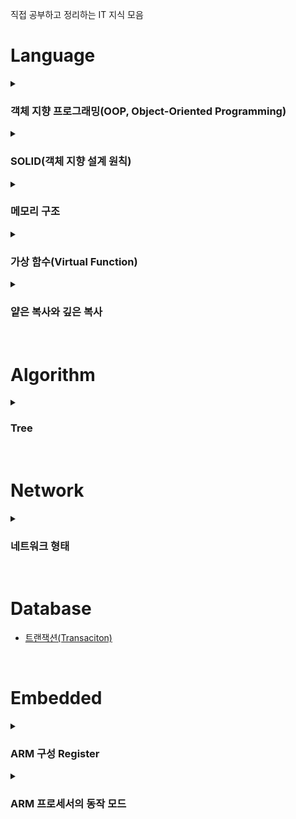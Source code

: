 직접 공부하고 정리하는 IT 지식 모음

# Language

<details>
  <summary><h3>객체 지향 프로그래밍(OOP, Object-Oriented Programming)</h3></summary>
  객체 지향 이란 프로그래밍에서 필요한 데이터를 추상화 시켜 <b>상태와 행위를 가진 객체</b>로 만들고, 객체들 간의 상호작용을 통해 로직을 구성하는 프로그래밍 방법을 말한다.
  <br>
  객체 지향 프로그래밍은 크게 추상화, 캡슐화, 상속, 다형성 4가지의 특징을 가진다.
  <br>

  ### 추상화(Abstraction)
  추상화의 사용 이유는 다른 곳의 코드를 수정할 필요 없이, 추가로 만들 부분만 새로 생성해주면 되는 것이 가장 큰 특징이다.

  #### 추상화의 특징
  - 객체에서 공통된 속성과 행위를 추출하는 것
  - 공통의 속성과 행위를 찾아서 타입을 정의하는 과정
  - 불필요한 정보는 숨기고 중요한 정보만을 표현함으로써 프로그램을 간단하게 만드는 것

  --- 

  ### 캡슐화(Encapsulation)
  캡슐화는 속성과 기능을 정의하는 변수와 메소드를 클래스라는 캡슐에 넣어서 분류하는 것을 말한다.
  <br>
  재활용이 원활하다는 장점이 있으며 캡슐화를 통해 정보은닉(접근 제어자)을 활용할 수 있다.

  #### 캡슐화의 특징
  - 데이터 구조와 데이터 다루는 방법을 결합 시켜 묶는 것(변수와 함수를 하나로 묶는 것을 뜻함)
  - 낮은 결합도를 유지할 수 있도록 설계하는 것

  ---

  ### 상속
  상속은 클래스의 속성과 행위를 하위 클래스에 물려주거나 하위 클래스가 속성과 행위를 물려 받는 것을 말한다.
  
  #### 상속의 특징
  - 코드의 재사용을 증대 시킬 수 있음(같은 기능 재구현 필요 없음)
  - 새로운 클래스가 기존의 클래스의 데이터와 연산을 이용할 수 있음

  #### 상속의 장단점

  |장점|단점|
  |:---|:---|
  |- 재사용으로 인한 코드가 줄어듦<br>- 범용적인 사용 가능<br>- 자료와 메서드의 자유로운 사용 및 추가 가능|- 상위 클래스의 변경이 어려움<br>- 불필요한 클래스가 증가할 수 있음<br>- 상속이 잘못 상용될 수 있음|

  ---

  ### 다형성
  객체 지향 프로그래밍은 하나의 클래스 내부의 같은 이름의 메서드를 여러 개 정의하거나 상위 클래스의 행위를 하위 클래스에서 재정의하여 사용할 수 있기 때문에 다형성이라는 특징을 갖게 된다.
  <br>
  가장 큰 특징으로 오버라이딩과 오버로딩이 있다.

  #### 다향성의 특징
  - 하나의 함수명이 상황에 따라 다른 의미로 해석될 수 있는 것
  - 어떠한 요소에 여러 개의 개념을 넣어 놓은 것
    
</details>

<details>
  <summary><h3>SOLID(객체 지향 설계 원칙)</h3></summary>
  객체 지향적으로 설계하기 위해 5 가지의 원칙이 있으며, 원칙의 앞글자를 따 SOLID 원칙이라고 부른다.

  ### 1. 단일 책임 원칙(SRP, Single Responsibility Principle)
  - 하나의 클래스는 단 하나의 책임만 가져야 함
  - 단일 책임 원칙이 지켜지지 않을 경우 한 책임의 변경에 의해 다른 책임과 관련된 코드에 영향이 갈 수 있음

  ---

  ### 2. 개방-폐쇄 원칙(OCP, Open-Closed Principle)
  - 소프트웨어 요소는 확장에는 열려있으나 변경에는 닫혀 있어야 함
  - 기능을 변경하거나 확장할 수 있으면서 기능을 사용하는 코드는 수정하지 않아야 함

  ---

  ### 3. 리스코프 치환 원칙(LSP, Liskov Substitution Principle)
  - 프로그램 객체는 프로그램의 정확성을 깨뜨리지 않으면서 하위 타입의 인스턴스로 바꿀 수 있어야 함
  - 상위 타입의 객체를 하위 타입의 객체로 치환해도 상위 타입을 사용하는 프로그램은 정상적으로 동작해야 함

  ---

  ### 4. 인터페이스 분리 원칙(ISP, Interface Segregation Principle)
  - 범용 인터페이스 하나보다 클라이언트를 위한 여러 개의 인터페이스로 구성하는 것이 좋음
  - 인터페이스는 인터페이스를 사용하는 클라이언트를 기준으로 분리해야 함
  - 클라이언트가 필요로 하는 인터페이스로 분리함으로써 각 클라이언트가 사용하지 않는 인터페이스에 변경이 있어도 영향을 받지 않도록 만들어야 함

  ---

  ### 5. 의존관계 역전 원칙(DIP, Dependency Inversion Principle)
  - 추상화에 의존해야 하며, 구체화에 의존하면 안됨
  - 고수준 모듈은 저수준 모듈의 구현에 의존해서는 안됨
  - 저수준 모듈은 고수준 모듈에서 정의한 추상화 타입에 의존해야 함
    
</details>

<details>
  <summary><h3>메모리 구조</h3></summary>

  프로그램이 실행되면 프로세스 주소 공간이 메모리에 할당된다.
  <br>
  프로세스 주소 공간에는 TEXT, DATA, BSS, HEAP, STACK 영역으로 이루어져 있다.
  
  <p align="center">
    <img src="https://github.com/JeHeeYu/IT-Knowledge-Collection/assets/87363461/43c721f6-937e-48bc-b60c-c0330d5a7beb" width="230" height="460">
  </p>

  ### TEXT 영역
  Code 영역이라고도 하며, <b>실행할 프로그램의 소스 코드</b>가 들어가는 부분이다.
  <br>
  컴파일 타임에 결정되고 중간에 코드를 변경할 수 없도록 Read-Only로 지정되어 있다.

  ---

  ### DATA 영역
  프로그램의 <b>초기값이 있는</b> 전역 변수, 배열, 정적 변수가 저장되는 영역이다.
  <br>
  즉, 프로그램이 구동되는 동안 항상 접근 가능한 변수가 저장되는 영역이다.
  <br>
  <br>
  프로그램의 시작과 함께 할당되며 프로그램이 종료되면 소멸한다.
  <br>
  실행 도중 변경될 수 있으므로 Read-Write로 지정되어 있다.

  ---

  ### BSS(Block Stated Symbol) 영역
  프로그램의 <b>초기값이 없는</b> 전역 변수, 배열, 정적 변수 등이 저장되는 영역이다.
  <br>
  즉, 초기화된 데이터는 DATA 영역에, 초기화 되지 않은 데이터는 BSS 영역에 저장된다.
  <br>
  <br>
  초기화 되지 않은 변수는 프로그램이 실행할 때 영역만 잡아주면 되지만, 초기화 된 변수는 그 값도 저장하고 있어야 하기 때문이다.

  ---

  ### STACK 영역
  함수의 호출과 관계 있는 블록, 그리고 지역 변수, 매개 변수가 저장되는 영역이다.
  <br>
  함수의 호출과 함께 할당되며, 함수 호출 완료 시 소멸한다.
  <br>
  메모리의 높은 주소에서 낮은 주소 방향으로 할당된다.
  <br>
  <br>
  컴파일 타임에 크기가 결정되기 때문에 무한히 할당할 수 없다.
  <br>
  따라서 재귀 함수가 너무 깊게 호출되거나 함수가 지역 변수를 너무 많이 보유하고 있어 STACK 영역을 초기화 하면 STACK Overflow가 발생한다.

  ---

  ### HEAP 영역
  런타임 중 크기가 결정되는 메모리 영역이다.
  <br>
  사용자에 의해 메모리 공간이 동적으로 할당되고 해제된다.
  <br>
  메모리의 낮은 주소에서 높은 주소의 방향으로 할당된다.
  <br>
  <br>
  HEAP과 STACK 영역은 사실 같은 공간을 할당한다.
  <br>
  HEAP과 STACK은 서로 반대 방향으로 할당되는데, 각 영역이 상대 공간을 침범할 경우 overflow가 발생할 수 있다.

  ---
</details>

<details>
  <summary><h3>가상 함수(Virtual Function)</h3></summary>
  가상 함수란 <b>부모 클래스에서 상속 받을 클래스에서 재정의할 것으로 기대하고 정의해놓은 함수</b>를 말한다.
  <br>
  이러한 가상 함수는 자신을 호출하는 객체의 동적 타입에 따라 실제 호출할 함수가 결정된다.
  <br>
  <br>
  가상 함수는 virtual 키워드를 사용하여 선언한다.
  
  ```
  virtual 함수원형();
  ```

  <br>

  ### 바인딩(Binding)
  C++ 컴파일러는 함수를 호출할 때, 어느 블록에 있는 함수를 호출해야 하고, 해당 함수가 정확한 메모리 위치까지 알아야 한다.
  <br>
  이처럼 함수를 호출하는 코드에서 <b>어느 블록에 있는 함수를 실행하라는 의미</b>로 해석하는 것을 바인딩이라고 한다.
  <br>
  <br>
  대부분 함수를 호출하는 코드는 <b>컴파일 타임에 고정된 메모리 주소로 변환</b>된다.
  <br>
  이것을 정적 바인딩(Static Binding)이라고 한다.
  <br>
  C++에서 가상 함수가 아닌 멤버 함수는 모두 정적 바인딩을 하게 된다.
  <br>
  <br>
  하지만 가상 함수의 호출은 <b>컴파일러가 어떤 함수를 호출해야 하는지 미리 알 수 없다</b>.
  <br>
  왜냐하면, <b>가상 함수는 프로그램이 실행될 때 객체를 결정</b>하므로 컴파일 타임에 해당 객체를 특정할 수 없기 때문이다.
  <br>
  따라서 가상 함수의 경우 런 타임에 올바른 함수가 실행될 수 있도록 해야 한다.
  <br>
  이것을 동적 바인딩(Dynamic Binding) 이라고 한다.

  <br>

  ### 가상 함수 테이블(VTBL, Virtual Function Table)
  C++에서는 가상 함수의 정의와 동작 방식만을 규정하고 있으며, 그에 따른 구현은 컴파일러마다 다르다.
  <br>
  하지만 컴파일러가 가상 함수를 다루는 가장 일반적인 방식은 가상 함수 테이블을 이용하는 것이다.
  <br>
  <br>
  C++ 컴파일러는 각각의 객체마다 가상 함수 테이블을 가리키는 포인터를 저장하기 위한 숨겨진 멤버를 하나 추가한다.
  <br>
  이와 함께 가상 함수를 단 하나라도 가지는 클래스에 대해서 가상 함수 테이블을 작성한다.
  <br>
  이렇게 작성된 가상 함수 테이블에는 해당 클래스의 객체들을 위해 선언된 가상 함수들의 주소가 저장되게 된다.
  <br>
  <br>
  가상 함수를 호출하면, C++ 프로그램은 가상 함수 테이블에 접근하여 자신이 필요한 함수의 주소를 찾아 호출하게 된다.
  <br>
  가상 함수를 사용하면 이처럼 함수의 호출 과정이 복잡해지므로, 메모리와 실행 속도 측면에서 부담을 가지게 된다.
  <br>
  따라서 C++에서 <b>기본 바인딩은 정적 바인딩이며, 필요한 경우에만 가상 함수로 선언하도록</b> 하고 있다.
  > 파생 클래스가 재정의할 가능성이 있는 함수는 모두 가상 함수로 선언하는 편이 좋음

  <br>

  ### 순수 가상 함수(Pure Virtual Function)
  C++에서 가상 함수란 파생 클래스에서 재정의할 것으로 기대하는 멤버 함수를 의미한다.
  <br>
  따라서 가상 함수는 반드시 재정의해야만 하는 함수가 아닌, 재정의가 가능한 함수를 가리킨다.
  <br>
  <br>
  이와 달리 순수 가상 함수는 파생 함수는 파생 클래스에서 반드시 재정의해야 하는 멤버 함수를 의미한다.
  <br>
  이러한 가상 함수는 일반적으로 함수의 동작을 정의하는 본체를 가지고 있지 않다.
  <br>
  따라서 파생 클래스에서 재저으이하지 않으면 사용할 수 없다.
  <br>
  <br>
  아래와 같이 함수만 있고 본체가 없다는 의미로 함수 선언부 끝에 "=0"을 추가한다.

  ```
  virtual 함수 원형=0;
  ```
  
</details>

<details>
  <summary><h3>얕은 복사와 깊은 복사</h3></summary>
  
  ### 얕은 복사(Shallow Copy)
  얕은 복사는 객체가 가진 멤버들의 값을 새로운 객체로 복사하는데 만약 객체가 참조 타입의 멤버를 가지고 있다면 참조 값만 복사가 된다.
  <br>
  즉, 얕은 복사의 경우 동적 할당을 받은 변수의 주소 값을 공유한다.
  <br>
  아래는 얕은 복사의 예제 코드이다.

  ```
  #include <iostream>
  #include <cstring>
  
  using namespace std;
  
  class A
  {
  private:
      char* name;
      int age;
      
  public:
      A(char* myName, int myAge) : age(myAge)
      {
          name = new char[strlen(myName) + 1];
          strcpy(name, myName);
      }
      
      ~A()
      {
          delete []name;
          cout << "소멸자 호출" << endl;
      }
      
      void show() const
      {
          cout << "이름 : " << name << endl;
          cout << "나이 : " << age << endl;
      }
  };
  
  int main()
  {
      A a("홍길동", 20);
      A b = a;
      
      a.show();
      b.show();
  
      return 0;
  }

  // 실행 결과
  이름 : 홍길동
  나이 : 20
  이름 : 홍길동
  나이 : 20
  소멸자 호출
  ```

  A클래스의 객체 a와 b가 있으며, a는 객체 생성 시 초기화를 했다.
  <br>
  반면 b는 a의 디폴트 복사 생성자에 의해 멤버 대 멤버 복사가 일어났다.
  <br>
  즉, 여기서 얕은 복사가 일어났다.
  <br>
  <br>
  근데 객체는 2개이나, 소멸자가 한 번만 호출 되었다.
  <br>
  그 이유는 char* 포인터인 name 때문이다.
  <br>
  멤버 대 멤버 복사이기 때문에 객체 a의 name을 가리키는 주소 값을 b도 같이 할당 받아 두 객체가 같은 문자열을 참조하는 문제가 생긴다.
  <br>
  <br>
  그래서 만약 객체 a가 소멸된다고 가정하면 a의 소멸자 호출이 일어나면서 delete를 해준다.
  <br>
  하지만 b의 소멸자 호출이 일어나면 이미 소멸된 문자열을 대상으로 delete 하기 때문에 문제가 발생한다.
  <br>
  하지만 변수가 힙의 메모리 공간을 참조하지 않는다면 별다른 문제가 생기지 않는다.
  <br>
  <br>
  이처럼 얕은 복사는 간단하지만 멤버 변수에 따른 문제점이 발생하는 것을 고려해야 한다.

  <br>

  ### 깊은 복사(Deep Copy)
  깊은 복사는 전체 복사로 생각할 수 있다.
  <br>
  얕은 복사와 달리 객체가 가진 모든 멤버를 복사하는 것을 말한다.
  <br>
  객체가 참조 타입의 멤버를 포함할 경우 참조 값의 복사가 아닌 참조된 객체 자체가 복사되는 것을 말한다.
  <br>
  <br>
  즉, 깊은 복사는 새로 동적 할당을 받고, 원본의 데이터를 복사한다.
  <br>
  아래는 깊은 복사의 예제 코드이다.

  ```
  #include <iostream>
  #include <cstring>
  
  using namespace std;
  
  class A
  {
  private:
      char* name;
      int age;
      
  public:
      A(char* myName, int myAge) : age(myAge)
      {
          name = new char[strlen(myName) + 1];
          strcpy(name, myName);
      }
      
      A(const A &copy) : age(copy.age)
      {
          name = new char[strlen(copy.name) + 1];
          strcpy(name, copy.name);
      }
      
      ~A()
      {
          delete []name;
          cout << "소멸자 호출" << endl;
      }
      
      void show() const
      {
          cout << "이름 : " << name << endl;
          cout << "나이 : " << age << endl;
      }
  };
  
  int main()
  {
      A a("홍길동", 20);
      A b = a;
      
      a.show();
      b.show();
  
      return 0;
  }

  // 실행 결과
  이름 : 홍길동
  나이 : 20
  이름 : 홍길동
  나이 : 20
  소멸자 호출
  소멸자 호출
  ```
  

  기존의 얕은 복사에서는 소멸자가 한 번만 호출되었다면 여기서는 두 번 호출되었다.
  <br>
  복사 생성자에서 const를 인자로 받는데, 그 이유는 기존의 객체의 멤버 변수 값을 건드리지 않겠다는 의미이다.

  <br>

  ### 복사 생성자(Copy Constructor)
  C++에서 복사 생성자란 자신과 <b>같은 클래스 타입의 다른 객체에 대한 참조를 인수로 전달 받아 그 참조를 가지고 자신을 초기화</b>하는 방법이다.
  <br>
  복사 생성자는 새롭게 생성되는 객체가 원본 객체와 같으면서도, 완전한 독립성을 가지게 해준다.
  <br>
  왜냐하면 복사 생성자를 이용한 대입은 깊은 복사를 통한 값이기 때문이다.
  <br>
  <br>
  복사 생성자는 다음과 같은 상황에서 주로 사용된다.
  - 객체가 함수에 인수로 전달될 때
  - 함수가 객체를 반환 값으로 반환할 때
  - 새로운 객체를 같은 클래스 타입의 기존 객체와 똑같이 초기화할 때
</details>

<br>

# Algorithm

<details>
  <summary><h3>Tree</h3></summary>

  ## Tree란?
  Tree는 **계층구조**를 가진 데이터 구조로, 부모-자식 개념을 가지는 **비선형 개념**의 Graph 자료구조의 일종이다.
  <br>
  트리 구조를 그림으로 나타낼 때는 실제 나무와는 반대로 뿌리가 맨 위에 나타내는 상하 반전된 형태로 표현한다.
  <br>
  <br>
  트리는 하나의 루트 노드(Root Node)를 가지며, 이 노드는 트리의 가장 맨 위에 존재한다.
  <br>
  루트 노드는 1개 이상의 자식 노드를 가지게 된다.
  <br>
  <img src="https://github.com/JeHeeYu/IT-Knowledge-Collection/assets/87363461/2f6016d3-2aad-4226-811e-382a99498ff5" width="700" height="300">
  <br>
  <br>
  ## Tree 특징
  - 계층 구조를 가지는 **계층 모델**
  - DAG(Directed Acyclic Graphs, 방향성이 없는 비순환 그래프) 의 한 종류로, Loop, Circuit이 없음, 즉 **사이클이 없음**
  - 노드가 N개인 트리는 **항상 N-1 개의 간선을 가짐**
  - 루트에서 어떤 노드로 가는 경로는 유일함
  - 임의의 노드 간 경로는 유일함, 즉 두 개의 정점 사이에 반드시 1개의 경로만을 가짐
  <br>
  
  
  ## Tree 용어
  - **루트 노드(Root Node)** : 부모가 없는 노드로 트리는 하나의 루트 노드만을 보유함
  - **단말 노드(Leaf Node)** : 자식이 없는 노드로 ‘말단 노드’ 또는 ‘잎 노드’라고도 함
  - **내부 노드(Internal Node)** : 단말 노드가 아닌 노드
  - **간선(Edge)** : 노드를 연결하는 선(Link, Branch 라고도 함)
  - **형제(Sibling)** : 같은 부모를 가지는 노드(형제 노드라고도 함)
  - **노드의 크기(Size)** : 자신을 포함한 모든 자식 노드의 개수
  - **노드의 깊이(Depth)** : 루트에서 어떤 노드에 도달하기 위해 거쳐야 하는 간선의 수
  - **노드의 레벨(Level)** : 트리의 특정 깊이를 가지는 노드의 집합
  - **노드의 차수(Degree)** : 하위 트리 개수 / 간선 수 (Degree) = 각 노드가 지닌 가지의 수
  - **트리의 차수(Degree of Tree)** : 트리의 최대 차수
  - **트리의 높이(Height)** : 루트 노드에서 가장 깊숙히(맨 아래) 있는 노드의 깊이

  <br>

  ## 트리 순회(Traversal) 방법
  트리의 순회 방법으로 전위(Prorder) 순회, 중위(Inorder) 순회, 후위(Postorder) 순회가 있다.

  ### 전위 순회(Preorder)
  전위 순회는 노드를 먼저 방문하고 그 다음 현재 노드의 왼쪽 하위 노드를, 마지막으로 하위 노드를 재귀적으로 방문하는 방법을 말한다.
  ```
  void preOrderTraversal(TreeNode node) {
      if(node != null) {
          visit(node);
          preOrderTraversal(node.left);
          preOrderTraversal(node.right);
    }
  }

  ```
  <p align="center">
    <img src="https://github.com/JeHeeYu/IT-Knowledge-Collection/assets/87363461/e5f6a5b8-fb70-4704-a0f1-9e651e5999c0" width="400" height="200">
  </p>
  <br>

  ### 중위 순회(Inorder)
  중위 순회는 왼쪽 노드를 먼저 방문하고, 그 다음 현재 노드, 마지막으로 오른쪽 노드를 방문하는 방법을 말한다.
  ```
  void inOrderTraversal(TreeNode node) {
      if(node != null) {
          inOrderTraversal(node.left);
          visit(node);
          inOrderTraversal(node.right);
      }
  }
  ```
  <p align="center">
    <img src="https://github.com/JeHeeYu/IT-Knowledge-Collection/assets/87363461/52e88a8d-0c20-456f-811c-ecea1e28c442" width="400" height="200">
  </p>
  <br>

  ### 후위 순회(Postorder)
  후위 순회는 두 자식 노드를 먼저 방문한 후 현재 노드를 방문하는 방법을 말한다.
  ```
  void postOrderTraversal(TreeNode node) {
      if(node != null) {
          postOrderTraversal(node.left);
          postOrderTraversal(node.right);
          visit(node);
      }
  }
  ```

  <p align="center">
    <img src="https://github.com/JeHeeYu/IT-Knowledge-Collection/assets/87363461/69a85296-da18-4671-9dc0-28c1f7ed88c3" width="400" height="200">
  </p>
  <br>
  
</details>

<br>

# Network

<details>
  <summary><h3>네트워크 형태</h3></summary>  

  ## 근거리 영역 네트워크(LAN, Local Area Network)
  근거리 영역 네트워크는 건물안의 범위나 특정 지역에서 사용하는 네트워크를 말한다.
  <br>
  유선 케이블, 적외선 링크, 무선 송수신기 등을 이용한다.
  <br>
  한 건물 또는 인접한 건물군 내에 있는 네트워크는 하나의 LAN으로 간주된다.

  <br>

  <p align="center">
    <img src="https://github.com/JeHeeYu/IT-Knowledge-Collection/assets/87363461/d4c5b907-6f70-4b75-b384-5fde9686db7b" width="800" height="400">
  </p>

  <br>

  ### LAN의 특징
  - 단일 기관의 소유 또는 제한된 지역 내의 통신
  - 광대역 전송 매체의 사용으로 고속 통신 가능
  - 공유 매체를 사용하므로 경로 선택 없이 매체에 연결된 모든 장치로 데이터 전송 가능
  - 오류 발생률이 낮으며 네트워크에 포함된 자원 공유 가능
  - 네트워크의 확장 또는 재배치 용이
  - 망의 구성 형태에 따라 성(스타)형, 버스형, 링형, 계층(트리)형으로 분류
  - 전송 매체로 꼬임선, 동축 케이블, 광섬유 케이블 등을 이용

  <br>

  ### LAN의 장단점
  **장점**
  - 통신 선로가 가장 짧아 제어가 간단하며 관리 및 확장이 용이함
  - 통신망 신뢰도가 높음
  - 상대적으로 낮은 비용이 드는 매체로 높은 대역폭 이용 가능
  - 게이트웨이, 브리지, 라우터 등의 네트워크 장비를 이용하여 다른 네트워크와 연동 가능
  - 다양한 응용을 수용할 수 있으며 많은 수의 단말 장치 연결 가능
  - 네트워크 관리 용이

  **단점**
  - 네트워크 중앙에 병목현상 가능성이 있음
  - 짧은 거리에서의 통신망을 지원하므로, 거리를 확장하기 위해 리피터, 허브, 브리지와 같은 네트워크 장비가 필요함

  <br>

## 광역 네트워크(WAN, Wide Area Network)
  광역 네트워크는 2개 이상의 LAN을 넓은 지역에 걸쳐 연결한 것을 말한다.
  <br>
  원거리에 있는 네트워크의 경우 라우터나 스위치에 묶을 수 없는 한계가 존재하기 때문에 이런 경우 네트워크 간의 연결을 위해 WAN을 사용한다.
  <br>
  <br>
  또한 LAN에 포함되지 않은 원격의 컴퓨터들도 WAN을 이용하여 서로 통신할 수 있다.
  <br>
  <br>
  WAN은 ISP(인터넷 서비스 제공자)가 제공하는 서비스를 사용하여 구축된 네트워크이다.
  <br>

  <p align="center">
    <img src="https://github.com/JeHeeYu/IT-Knowledge-Collection/assets/87363461/7a097d26-d527-47dd-b4bf-0cd624610ac5" width="800" height="400">
  </p>

  <br>

  ### WAN의 특징
  - 지역성 제한이 없음
  - 여러 LAN과 상호 작용함
  - LAN보다 복잡하고 어려움
  - 기술적 비용이 많이 발생함

  <br>

  ### WAN의 장단점
  **장점**
  - 넓은 범위이기 때문에 어디에서나 사용할 수 있는 유연성
  - 필요에 따라 새로운 위치나 지점을 추가하거나 기존 네트워크를 확장이 비교적 간단함
  - 긴 거리 통신을 지원함
    
  **단점**
  - LAN에 비해 거리가 길기 때문에 신호가 약해지거나 오류가 발생할 확률이 있음
  - 거리가 멀어지는 만큼 LAN에 비해 속도가 느림
  - 대역폭이 제한적이므로 대용량 데이터의 전송에 어려움이 있음
  - WAN을 설정하고 유지하는데 높은 비용이 발생함

  <br>

  ## 도시권 통신망(MAN, Metropolitan Area Network)
  도시권 통신망은 큰 도시 또는 캠퍼스에 퍼져 있는 네트워크이다.
  <br>
  MAN은 LAN보다 큰 규모를 가지지만 WAN보다는 작은 중간 크기 규모의 네트워크이다.
  <br>
  <br>
  대표적인 예로 DSL 전화망, 케이블 TV 네트워크를 통한 인터넷 서비스 제공이 있다.

  <br>

  <p align="center">
    <img src="https://github.com/JeHeeYu/IT-Knowledge-Collection/assets/87363461/7ad83b92-5b03-47d2-a7f3-e0ffe1045133" width="400" height="200">
  </p>

  <br>

  ### MAN의 특징
  - LAN에 비해 넓은 지리적 범위를 가지며, 일반적으로 도시 또는 국가의 한 지역을 커버함
  - MAN은 고속 데이터 전송을 지원하므로 여러 지점 간 빠른 데이터 공유 가능
  - MAN은 고성능 네트워크 요구 사항을 충족시키기 위해 설계되며 신속한 데이터 액세스를 지원함
  - 가상 LAN(VLAN)을 사용하여 여러 위치 간의 논리적인 분리를 가능하게 하여 보안 및 트래픽 관리 강화 가능

  <br>

  ### MAN의 장단점
  **장점**
  - 고속 데이터 전송을 지원하므로 근거리 지점 간 빠른 데이터 공유 가능
  - WAN에 비해 근거리 지역이므로 집중적인 서비스 제공 가능
  - 중요한 비즈니스 및 정부 기관과 같은 기관에서 사용되므로 높은 신뢰성
  - 지리적으로 제한된 네트워크이므로 관리가 상대적으로 간단함

  **단점**
  - WAN에 비해 작은 영역이므로 국가 간의 연결을 제공하지 못함
  - 고성능의 네트워크에 장비 및 라우팅 인프라를 구축할 때 높은 비용이 발생할 수 있음
  - 도시 또는 지역 내의 새로운 지점을 추가하거나 확장하는 것이 어려움
  - 특정 도시나 근거리에 적합하므로 원격 지역이나 농촌 지역에는 적합하지 않음

  <br>

  ## 인트라넷(Intranet)
  인트라넷은 기업이나 조직 내부에서 사용하는 전용 네트워크를 말한다.
  <br>
  인터넷과 유사한 기술을 사용하지만 내부 사용자만을 위한 목적으로 구축되는 특수한 형태의 네트워크이다.
  <br>
  <br>
  인트라넷을 이용하면 조직 내에서 관리되는 문서, 메신저, 게시판 등을 공개되지 않는 웹 페이지에서 처리할 수 있다.

  <br>

  <p align="center">
    <img src="https://github.com/JeHeeYu/IT-Knowledge-Collection/assets/87363461/bbb6d602-6be2-4dbf-9c74-cc2d40253bac" width="400" height="200">
  </p>

  <br>

  ### 인트라넷의 특징
  - 조직 내부에서만 사용되는 전용 네트워크
  - 민감한 정보와 데이터 보호
  - 외부 액세스가 제한되며 내부에서만 접속 가능
  - 조직의 크기 및 요구 사항에 따라 확장 용이


<br>

  ### 인트라넷의 장단점
  **장점**
  - 중요한 정보와 데이터를 보호하고 있어 보안에 강함
  - 조직 내에서 효율적인 의사 소통과 협업 촉진
  - 문서, 데이터 및 애플리케이션 공유로 업무 효율성 향상 가능
  - 종이 문서 및 물리적 자료 사용을 줄이고 디지털 프로세스로 비용 절감 가능

  **단점**
  - 외부 액세스가 제한되므로 원격 근무 협업 불가
  - 인트라넷 구축 및 유지 관리 초기 비용이 발생
  - 사용자의 권한, 보안 정책 등을 관리하기 위핸 복잡성 증가
  
  
</details>


  

<br>

# Database

- [트랜잭션(Transaciton)](https://github.com/JeHeeYu/IT-Knowledge-Collection/blob/main/Database/%ED%8A%B8%EB%9E%9C%EC%9E%AD%EC%85%98(Transaction)/README.md)

<br>

# Embedded

<details>
  <summary><h3>ARM 구성 Register</h3></summary>
  ARM 프로세서는 32비트 길이의 레지스터를 총 40개 가지고 있다.
  <br>
  <br>
  데이터 연산 시 사용하는 <b>범용 레지스터(General Purpose Register) 32개</b>,
  <br>
  프로세서의 동작 상태를 나타낼 때 사용하는 <b>상태 레지스터(Status Register) 7개</b>,
  <br>
  프로그램을 제어할 때 사용하는 <b>프로그램 카운터(PC, Program Counter) 1개</b>로 구성되어 있다.
  
  <br>

  ### 범용 레지스터(General Purpose Register)
  범용 레지스터는 <b>데이터 처리 또는 데이터 전송</b> 등 다양한 목적으로 사용된다.
  <br>
  32개의 범용 레지스터는 8가지의 ARM 동작 모드에서 공유하여 사용하는 레지스터와 각 동작 모드별로 할당된 레지스터가 있다.
  <br>
  각 동작 모드별로 할당되는 레지스터는 서로 다른 동작 모드에서는 사용할 수 없다.

  ---

  ### 프로그램 카운터 레지스터(Program Counter Register)
  프로그램 카운터란 프로그램을 읽어올 메모리 위치를 나타낸다.
  <br>
  즉, <b>다음 실행될 명령어 주소를 가지고 있는 레지스터이다.</b>
  <br>
  <br>
  ARM 상태에서는 [31:2]에 읽어올 명령어의 어드레스를 저장하면 비트[1:0]은 0으로 채워지고,
  <br>
  Thumb 상태에서는 [31:1]에 어드레스를 저장하고 비트[0]은 0으로 채워진다.
  <br>
  <br>
  1개만 존재하는 프로그램 카운터 레지스터는 모든 동작 모드에서 공유하여 사용된다.

  ---

  ### 상태 레지스터(Status Register)
  상태 레지스터는 프로세서의 동작 상태를 나타내는 레지스터로, 6개의 SPSR, 1개의 CPSR 총 7개의 레지스터로 구성된다.

  <br>

  ### SPSR(Saved Program Status Register)
  SPSR은 이전 동작 모드의 CPSR을 복사해 보관하는 레지스터이다.
  <br>
  즉, CPSR과 표현되는 정보가 동일하다.
  <br>
  <br>
  ARM 모드에서 유저 모드, 시스템 모드 2가지를 제외한 나머지 모드에서는 예외 처리에 의해 모드 전환이 이루어 지는데, 모드 전환이 이루어지는 이 때 이전 동작 모드의 CPSR을 복사해 SPSR이 보관한다.
  <br>
  <br>
  SPSR은 유저 모드, 시스템 모드를 제외하고 각각 개의 동작 모드에서 1개씩 할당되어 사용된다.

  ---

  ### CPSR(Current Program Status Register)
  CPSR은 <b>현재 동작 중인 프로세서의 상태를 나타내고 있는</b> 레지스터이다.
  <br>
  프로세서의 상태란 프로세스의 동작 모드(8가지), 수행되는 명령어의 종류(ARM, Thumb)를 나타낸다.
  <br>
  <br>
  추가로 연산 결과가 0 또는 캐리(Carry)가 발생했는지, 오버플로우(Overflow)가 발생했는지에 대한 정보도 가지고 있다.
  <br>
  이 레지스터를 이용하여 인터럽트 돚악 모드인 IRQ 또는 FIQ를 켜거나 끌 수 있다.
  <br>
  <br>
  ARM의 8가지 동작 모드에서 모듀 공유해서 사용한다.

  ---

  <br>

  ### ARM 명령어 상태의 동작 모드 레지스터
  ARM 프로세서는 각각의 동작 모드에서 사용할 수 있는 <b>범용 레지스터가 PC까지 포함 총 16개로 구성</b>되어 있다.
  <br>
  각각의 범용 레지스터는 <b>R0부터 R15까지 이름이 부여</b>되어 있으며, R15는 PC의 사용 용도에 따라 R15 또는 PC로 사용되기도 한다.
  <br>
  <br>
  PC는 일반 범용 레지스터와 동일하게 각종 데이터 처리나 데이터 전송에도 자유롭게 사용될 수 있다.
  <br>
  PC를 포함한 대부분의 레지스터는 모든 동작 모드에서 공유된다.
  <br>
  다른 일부 레지스터들은 동작 모드별로 사용한다.
  <br>
  <br>
  별도로 할당된 레지스터는 대부분 특수한 목적으로 사용되는데, 이 레지스터는 R13과 R14가 있다.

  <br>

  #### 스택 포인터(Stack Pointer) - R13 or SP
  범용 레지스터 중 R13은 R13 또는 스택포인터로 사용될 수 있는 레지스터이다.
  <br>
  스택 포인터는 프로그램에서 사용하는 메모리 중 TOP 위치를 저장한다.

  <br>

  #### 링크 레지스터(Rink Register) - R14 or LR
  범용 레지스터 중 R14는 R14 또는 링크 레지스터로 사용될 수 있는 레지스터이다.
  <br>
  링크 레지스터는 서브 루틴 함수에서 되돌아갈 주소를 저장하거나 예외 처리 후 돌아갈 주소를 저장하는 레지스터이다.

  <p align="center">
    <img src="https://github.com/JeHeeYu/IT-Knowledge-Collection/assets/87363461/c46894f3-342f-4d94-84d5-ea10fea0e9f3" width="380" height="360">
  </p>

  표에서 색이 파란색으로 표시된 레지스터 R13, R14, SPSR은 각각 모드에 따라 별도로 할당되어 사용됨을 뜻한다.
  <br>
  흰색으로 표시된 레지스터 R0 ~ R12, R15(PC), CPSR은 모든 동작 모드에서 공유하여 사용하는 것을 뜻한다.
  <br>
  <br>
  다른 동작 모드와는 다르게 RIQ 모드에서는 R8 ~ R12까지도 별도로 할당된 레지스터를 사용한다.
  <br>
  <br>
  여기서 별도로 할당된 레지스터라는 뜻은 그 레지스터 안에 들어있는 값을 읽을 때, 해당 모드에서만그 값을 확인할 수 있는 것을 말한다.
  
</details>

<details>

  <summary><h3>ARM 프로세서의 동작 모드</h3></summary> 

  ARM 프로세서의 동작 모드는 프로세스가 어떤 권한을 가지고 어떤 종류의 작업을 처리하는지 나타낸다.
  <br>
  ARM에서 제공하는 모드는 총 8가지의 모드가 있다.
  <br>
  <br>
  유저 모드와 시스템 모드는 프로그래밍을 통해 변경이 가능하고, 나머지 모드는 외부의 요청 또는 오류에 의해 이루어진다.
  <br>
  <br>
  ARM에는 상태 레지스터(Status Register)가 있는데, 이 레지스터에 값을 수정하여 각각의 동작 모드를 설정할 수 있다.

  <br>
  
  ### 유저(User) 모드
  유저 모드는 ARM이 User Task, Application 등을 수행할 때의 동작 모드이다.
  <br>
  유저 모드는 다른 모드들과 다르게 유일한 비특권(Un-Privilleged) 모드이다.
  > 특권 모드란 프로세서의 동작을 위한 모드로, 프로세서의 모든 메모리 접근 및 명령이 가능한 모드를 말함
  <br>
  즉, 일반 사용자의 모드를 나타내고, 메모리, I/O 장치 등과 같은 시스템 자원 사용에 제한을 두고, 사용자의 실수를 미연에 방지하는 목적으로 활용할 수 있다.

  ---

  ### 시스템(System) 모드
  시스템 모드는 유저 모드와 동일한 용도로 사용된다.
  유저 모드의 특별한 모드 느낌이다.
  <br>
  <br>
  유저 모드와 다른 점은 ARM 프로세서 내부의 CPSR을 완전히 읽고 쓸 수 있으며, 특권 모드이다.
  > CPSR(Current Program Status Register)는 ARM 프로세서의 세부 상태를 저장하는 용도로 사용됨

  ---

  ### IRQ(Interrupt ReQuest) 모드
  IRQ 모드는 ARM에서 사용하는 일반적인 인터럽트를 처리하는 모드이다.
  <br>
  외부 장치에서 요청되는 IRQ의 발생에 의해 ARM 프로세서는 IRQ 모드로 전환 후 인터럽트 작업을 처리한다.
  
  ---
  
  ### FIQ(Fast Interrupt reQuest) 모드
  FIQ 모드는 IRQ와 같이 인터럽트를 처리하는 모드인데, 인터럽트 중에서 빠르게(Fast) 인터럽트를 처리하는 모드를 말한다.
  <br>
  외부 장치에서 요청되는 FIQ의 발생에 의해 ARM 프로세서는 FIQ 모드로 전환 후 인터럽트 작업을 처리한다.
  <br>
  <br>
  빠른 처리를 위해 Exception Vector 에서도 최하단에 존재하고 별도의 레지스터를 보유한다.
  
  ---
  
  ### SVC(Supervisor) 모드
  SVC 모드는 시스템 자원 대부분을 자유롭게 관리할 수 있는 모드이다.
  <br>
  커널이나 디바이스 드라이버를 처리할 때 사용(System Call)하는 모드이기도 하다.
  <br>
  <br>
  외부에서 Reset 신호 또는 SWI(SoftWare Interface) 신호가 발생하면 SVC 모드로 전환된다.

  ---

  ### Abort 모드
  Abort 모드는 메모리에서 명령을 읽을 경우 또는 데이터를 읽거나 쓸 때 오류가 발생하면 전환되는 모드이다.
  <br>
  ARM 프로세서는 Abort 모드로 전환하여 메모리 오류를 처리한다.
  <br>
  <br>
  발생하는 오류는 MMU, MPU 또는 외부의 메모리 제어기에서 구동되는 Abort 신호에 의해서 발생된다.

  ---

  ### Undefined 모드
  Undefined 모드는 ARM 내부에서 명령어를 읽어 실행하고자 할 때 읽어온 명령이 디코더에 정의되어 있지 않은 명령어인 경우 발생되는 오류를 처리하기 위한 동작 모드이다.

  ---

  ### 모니터(Monitor) Mode
  모니터 모드는 ARM 프로세서 중 트러스트존(Trust Zone)을 지원하는 프로세서는 보호(Security) 영역과 비보호(Non-Security) 영역으로 공간을 구분해주는 기능을 제공하기 때문에 데이터와 프로그램을 적절하게 관리할 수 있다.
  <br>
  <br>
  모니터 모드는 보호 영역과 비보호 영역 사이의 모드 변경을 처리하기 위한 모드이다.
  <br>
  모니터 모드는 초기 ARM 버전에서는 없었던 모드로, 비교적 최근에 생긴 모드이다.
  <br>
  그래서 이전 ARM 모드는 총 7가지 였다.


</details>

